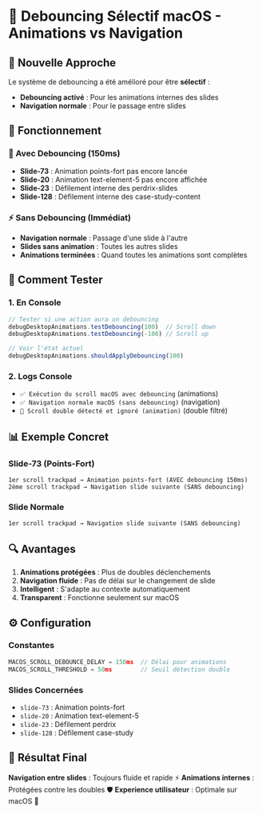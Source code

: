 # 🎯 Debouncing Sélectif macOS - Animations vs Navigation

## 🎯 **Nouvelle Approche**

Le système de debouncing a été amélioré pour être **sélectif** :
- **Debouncing activé** : Pour les animations internes des slides
- **Navigation normale** : Pour le passage entre slides

## 🔧 **Fonctionnement**

### **📱 Avec Debouncing (150ms)**
- **Slide-73** : Animation points-fort pas encore lancée
- **Slide-20** : Animation text-element-5 pas encore affichée  
- **Slide-23** : Défilement interne des perdrix-slides
- **Slide-128** : Défilement interne des case-study-content

### **⚡ Sans Debouncing (Immédiat)**
- **Navigation normale** : Passage d'une slide à l'autre
- **Slides sans animation** : Toutes les autres slides
- **Animations terminées** : Quand toutes les animations sont complètes

## 🧪 **Comment Tester**

### **1. En Console**
```javascript
// Tester si une action aura un debouncing
debugDesktopAnimations.testDebouncing(100)  // Scroll down
debugDesktopAnimations.testDebouncing(-100) // Scroll up

// Voir l'état actuel
debugDesktopAnimations.shouldApplyDebouncing(100)
```

### **2. Logs Console**
- `✅ Exécution du scroll macOS avec debouncing` (animations)
- `✅ Navigation normale macOS (sans debouncing)` (navigation)
- `🚫 Scroll double détecté et ignoré (animation)` (double filtré)

## 📊 **Exemple Concret**

### **Slide-73 (Points-Fort)**
```
1er scroll trackpad → Animation points-fort (AVEC debouncing 150ms)
2ème scroll trackpad → Navigation slide suivante (SANS debouncing)
```

### **Slide Normale**
```
1er scroll trackpad → Navigation slide suivante (SANS debouncing)
```

## 🔍 **Avantages**

1. **Animations protégées** : Plus de doubles déclenchements
2. **Navigation fluide** : Pas de délai sur le changement de slide
3. **Intelligent** : S'adapte au contexte automatiquement
4. **Transparent** : Fonctionne seulement sur macOS

## ⚙️ **Configuration**

### **Constantes**
```javascript
MACOS_SCROLL_DEBOUNCE_DELAY = 150ms  // Délai pour animations
MACOS_SCROLL_THRESHOLD = 50ms        // Seuil détection double
```

### **Slides Concernées**
- `slide-73` : Animation points-fort
- `slide-20` : Animation text-element-5  
- `slide-23` : Défilement perdrix
- `slide-128` : Défilement case-study

## 🚀 **Résultat Final**

**Navigation entre slides** : Toujours fluide et rapide ⚡
**Animations internes** : Protégées contre les doubles 🛡️
**Experience utilisateur** : Optimale sur macOS 🍎 